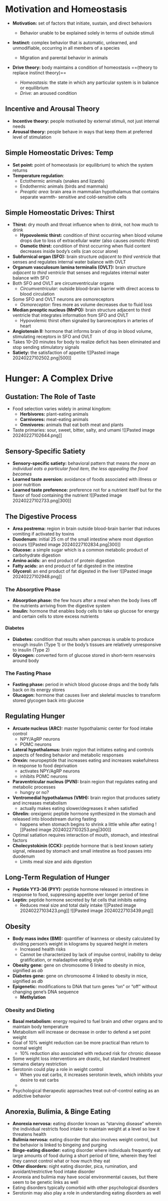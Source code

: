 # Motivation and Homeostasis
- **Motivation:** set of factors that initiate, sustain, and direct behaviors
	- Behavior unable to be explained solely in terms of outside stimuli
- **Instinct:** complex behavior that is automatic, unlearned, and unmodifiable, occurring in all members of a species
	- Migration and parental behavior in animals

- **Drive theory:** body maintains a condition of homeostasis ==(theory to replace instinct theory)==
	- *Homeostasis:* the state in which any particular system is in balance or equilibrium
	- *Drive:* an aroused condition
## Incentive and Arousal Theory
- **Incentive theory:** people motivated by external stimuli, not just internal needs
- **Arousal theory:** people behave in ways that keep them at preferred level of stimulation
## Simple Homeostatic Drives: Temp
- **Set point:** point of homeostasis (or equilibrium) to which the system returns
- **Temperature regulation**:
	- Ectothermic animals (snakes and lizards)
	- Endothermic animals (birds and mammals)
	- *Preoptic area:* brain area in mammalian hypothalamus that contains separate warmth- sensitive and cold-sensitive cells
## Simple Homeostatic Drives: Thirst
- **Thirst:** dry mouth and throat influence when to drink, not how much to drink
	- **Hypovolemic thirst:** condition of thirst occurring when blood volume drops due to loss of extracellular water (also causes *osmotic thirst*)
	- **Osmotic thirst:** condition of thirst occurring when fluid content decreases inside body’s cells (can occur alone)
- **Subfornical organ (SFO):** brain structure *adjacent to third ventricle* that senses and regulates internal water balance with OVLT
- **Organum vasculosum lamina terminalis (OVLT):** brain structure *adjacent to third ventricle* that senses and regulates internal water balance with SFO
- Both SFO and OVLT are circumventricular organs
	- *Circumventricular:* outside blood-brain barrier with direct access to blood circulation
- Some SFO and OVLT neurons are osmoreceptors
	- *Osmoreceptor:* fires more as volume decreases due to fluid loss
- **Median preoptic nucleus (MnPO):** brain structure adjacent to third ventricle that integrates information from SFO and OVLT
	- Hypovolemic thirst often signaled by baroreceptors in arteries of heart
- **Angiotensin II:** hormone that informs brain of drop in blood volume, stimulating receptors in SFO and OVLT
- Takes 10–20 minutes for body to realize deficit has been eliminated and stop sending stimulatory signals
- **Satiety:** the satisfaction of appetite
![[Pasted image 20240227102502.png|500]]
# Hunger: A Complex Drive
## Gustation: The Role of Taste
- Food selection varies widely in animal kingdom:
	- **Herbivores:** plant-eating animals
	- **Carnivores:** meat-eating animals
	- **Omnivores:** animals that eat both meat and plants
- Taste primaries: sour, sweet, bitter, salty, and umami
![[Pasted image 20240227102644.png]]
## Sensory-Specific Satiety
- **Sensory-specific satiety:** behavioral pattern that means *the more an individual eats a particular food item, the less appealing the food becomes*
- **Learned taste aversion:** avoidance of foods associated with illness or poor nutrition
- **Learned taste preference:** preference not for a nutrient itself but for the flavor of food containing the nutrient
![[Pasted image 20240227102733.png|300]]
## The Digestive Process
- **Area postrema:** region in brain outside blood-brain barrier that induces vomiting if activated by toxins
- **Duodenum:** initial 25 cm of the small intestine where most digestion occurs
![[Pasted image 20240227102834.png|300]]
- **Glucose:** a simple sugar which is a common metabolic product of carbohydrate digestion
- **Amino acids:** an end product of protein digestion
- **Fatty acids:** an end product of fat digested in the intestine
- **Glycerol:** an end product of fat digested in the liver
![[Pasted image 20240227102948.png]]
### The Absorptive Phase
- **Absorption phase:** the few hours after a meal when the body lives off the nutrients arriving from the digestive system
- **Insulin:** hormone that enables body cells to take up glucose for energy and certain cells to store excess nutrients
#### Diabetes
- **Diabetes:** condition that results when pancreas is unable to produce enough insulin (Type 1) or the body’s tissues are relatively unresponsive to insulin (Type 2)
- **Glycogen:** converted form of glucose stored in short-term reservoirs around body
### The Fasting Phase
- **Fasting phase:** period in which blood glucose drops and the body falls back on its energy stores
- **Glucagon:** hormone that causes liver and skeletal muscles to transform stored glycogen back into glucose
## Regulating Hunger
- **Arcuate nucleus (ARC):** master hypothalamic center for food intake control
	- NPY/AgRP neurons
	- POMC neurons
- **Lateral hypothalamus:** brain region that initiates eating and controls aspects of feeding behavior and metabolic responses
- **Orexin:** neuropeptide that increases eating and increases wakefulness in response to food deprivation
	- activates NPY/AgRP neurons
	- inhibits POMC neurons
- **Paraventricular nucleus (PVN):** brain region that regulates eating and metabolic processes
	- hungry or no?
- **Ventromedial hypothalamus (VMH):** brain region that produces satiety and increases metabolism
	- actually makes eating slower/degreases it when satisfied
- **Ghrelin:** orexigenic peptide hormone synthesized in the stomach and released into bloodstream during fasting
	- happens when stomach begins to shrink a little while after eating
![[Pasted image 20240227103253.png|300]]
- Optimal satiation requires interaction of mouth, stomach, and intestinal factors
- **Cholecystokinin (CCK):** peptide hormone that is best known satiety signal, released by stomach and small intestine as food passes into duodenum
	- Limits meal size and aids digestion
## Long-Term Regulation of Hunger
- **Peptide YY3-36 (PYY):** peptide hormone released in intestines in response to food, suppressing appetite over longer period of time
- **Leptin:** peptide hormone secreted by fat cells that inhibits eating
	- Reduces meal size and total daily intake
![[Pasted image 20240227103423.png]]
![[Pasted image 20240227103439.png]]
## Obesity
- **Body mass index (BMI):** quantifier of leanness or obesity calculated by dividing person’s weight in kilograms by squared height in meters
	- Increased health risks
	- Cannot be characterized by lack of impulse control, inability to delay gratification, or maladaptive eating style
- **Obesity gene:** gene on chromosome 6 linked to obesity in mice, signified as *ob*
- **Diabetes gene:** gene on chromosome 4 linked to obesity in mice, signified as *db*
- **Epigenetic:** modifications to DNA that turn genes “on” or “off” without changing gene’s DNA sequence
	- **Methylation**
### Obesity and Dieting
- **Basal metabolism:** energy required to fuel brain and other organs and to maintain body temperature
- Metabolism will increase or decrease in order to defend a set point weight
- Goal of 10% weight reduction can be more practical than return to normal weight
	- 10% reduction also associated with reduced risk for chronic disease
- Some weight loss interventions are drastic, but standard treatment remains dietary restriction
- Serotonin could play a role in weight control
	- When you eat carbs, it increases serotonin levels, which inhibits your desire to eat carbs
	- 
- Psychological therapeutic approaches treat out-of-control eating as an addictive behavior
## Anorexia, Bulimia, & Binge Eating
- **Anorexia nervosa:** eating disorder known as “starving disease” wherein the individual restricts food intake to maintain weight at a level so low it threatens health
- **Bulimia nervosa:** eating disorder that also involves weight control, but the behavior is linked to bingeing and purging
- **Binge-eating disorder:** eating disorder where individuals frequently eat large amounts of food during a short period of time, wherein they feel they cannot control what or how much they eat
- **Other disorders:** night eating disorder, pica, rumination, and avoidant/restrictive food intake disorder
- Anorexia and bulimia may have social environmental causes, but there seem to be genetic links as well
- Eating disorders typically comorbid with other psychological disorders
- Serotonin may also play a role in understanding eating disorders as well
